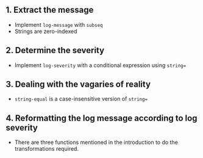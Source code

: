 ## 1. Extract the message

- Implement `log-message` with `subseq`
- Strings are zero-indexed

## 2. Determine the severity

- Implement `log-severity` with a conditional expression using `string=`

## 3. Dealing with the vagaries of reality

- `string-equal` is a case-insensitive version of `string=`

## 4. Reformatting the log message according to log severity

- There are three functions mentioned in the introduction to do the transformations required.

